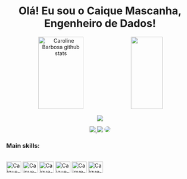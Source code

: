 

<div align="center">
  <h1>Olá! Eu sou o Caique Mascanha, Engenheiro de Dados!</h1>
</div>

<div align="center">  
  <img width="49%" height="195px" src="https://github-readme-stats.vercel.app/api?username=CaiqueMascanha&show_icons=true&count_private=true&hide_border=true&title_color=FFFFFF&icon_color=0081CF&text_color=0081CF&bg_color=0d1117" alt="Caroline Barbosa github stats" /> 
  <img width="41%" height="195px" src="https://github-readme-stats.vercel.app/api/top-langs/?username=CaiqueMascanha&layout=compact&hide_border=true&title_color=0081CF&text_color=0081CF&bg_color=0d1117" />
</div>

<p align="center">
  <img src="https://github-profile-trophy.vercel.app/?username=CaiqueMascanha&theme=matrix&row=2&no-bg=true&column=3&margin-w=15&margin-h=15" />
</p>

<div align="center"> 
<a href="https://www.instagram.com/caique_mascanha01/" target="_blank"><img src="https://img.shields.io/badge/-Instagram-%23E4405F?style=for-the-badge&logo=instagram&logoColor=white"</a>
<a href = "mailto:caiquesilva820@gmail.com"> <img src="https://img.shields.io/badge/-Gmail-%23333?style=for-the-badge&logo=gmail&logoColor=white" target="_blank"></a>
<a href="https://www.linkedin.com/in/caiquemascanha/" target="_blank"><img src="https://img.shields.io/badge/-LinkedIn-%230077B5?style=for-the-badge&logo=linkedin&logoColor=white" style="border-radius: 30px" target="_blank"></a> 
 </div>
 
 ### Main skills:
<div style="display: inline_block"><br>
  <img align="center" alt="Caique-HTML" height="30" width="40" src="https://cdn.jsdelivr.net/gh/devicons/devicon/icons/html5/html5-original.svg">   
  <img align="center" alt="Caique-CSS" height="30" width="40" src="https://cdn.jsdelivr.net/gh/devicons/devicon/icons/css3/css3-original.svg">
  <img align="center" alt="Caique-javascript" height="30" width="40" src="https://cdn.jsdelivr.net/gh/devicons/devicon/icons/javascript/javascript-original.svg">
  <img align="center" alt="Caique-Python" height="30" width="40" src="https://cdn.jsdelivr.net/gh/devicons/devicon/icons/python/python-original.svg">
  <img align="center" alt="Caique-MySQL" height="30" width="40" src="https://cdn.jsdelivr.net/gh/devicons/devicon/icons/mysql/mysql-original-wordmark.svg">
  <img align="center" alt="Caique-MySQL" height="30" width="40" src="https://icons8.com.br/icon/laYYF3dV0Iew/servidor-microsoft-sql">
  
  
</div>

